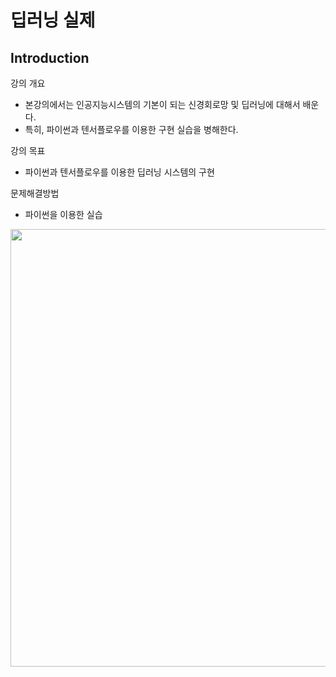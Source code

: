 # **딥러닝 실제** 

## Introduction

강의 개요
- 본강의에서는 인공지능시스템의 기본이 되는 신경회로망 및 딥러닝에 대해서 배운다.
- 특히, 파이썬과 텐서플로우를 이용한 구현 실습을 병해한다.

강의 목표
- 파이썬과 텐서플로우를 이용한 딥러닝 시스템의 구현

문제해결방법
- 파이썬을 이용한 실습

<img src="./밑바닥부터 시작하는 딥러닝.jpg"  width="600" height="700">
</p>



